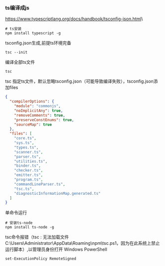 <!--
 * @Author: guanjiajun www.guanjiajun@ewake.com
 * @Date: 2023-06-09 13:01:08
 * @LastEditors: guanjiajun www.guanjiajun@ewake.com
 * @LastEditTime: 2023-06-09 16:38:44
 * @FilePath: \studys\programming\web,client\typescript\ts基础知识.md
 * @Description: 这是默认设置,请设置`customMade`, 打开koroFileHeader查看配置 进行设置: https://github.com/OBKoro1/koro1FileHeader/wiki/%E9%85%8D%E7%BD%AE
-->
### ts编译成js
<https://www.typescriptlang.org/docs/handbook/tsconfig-json.html>\
```shell
# ts安装
npm install typescript -g
```
tsconfig.json生成,前提ts环境完备
```shell
tsc --init
```
编译全部ts文件
```shell
tsc
```
tsc 指定ts文件，默认忽略tsconfig.json（可能导致编译失败），tsconfig.json添加files
```json
{
  "compilerOptions": {
    "module": "commonjs",
    "noImplicitAny": true,
    "removeComments": true,
    "preserveConstEnums": true,
    "sourceMap": true
  },
  "files": [
    "core.ts",
    "sys.ts",
    "types.ts",
    "scanner.ts",
    "parser.ts",
    "utilities.ts",
    "binder.ts",
    "checker.ts",
    "emitter.ts",
    "program.ts",
    "commandLineParser.ts",
    "tsc.ts",
    "diagnosticInformationMap.generated.ts"
  ]
}
```
单命令运行
```shell
# 安装ts-node
npm install ts-node -g
```
tsc命令报错（tsc : 无法加载文件 C:\Users\Administrator\AppData\Roaming\npm\tsc.ps1，因为在此系统上禁止运行脚本）,以管理员身份打开 Windows PowerShell
```shell
set-ExecutionPolicy RemoteSigned
```